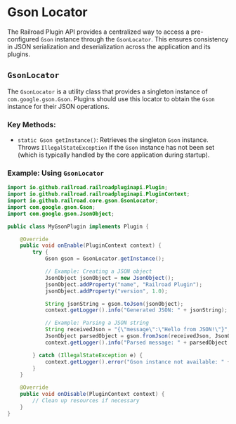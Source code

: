 # Gson Locator

The Railroad Plugin API provides a centralized way to access a pre-configured `Gson` instance through the `GsonLocator`. This ensures consistency in JSON serialization and deserialization across the application and its plugins.

## `GsonLocator`

The `GsonLocator` is a utility class that provides a singleton instance of `com.google.gson.Gson`. Plugins should use this locator to obtain the `Gson` instance for their JSON operations.

### Key Methods:

- `static Gson getInstance()`: Retrieves the singleton `Gson` instance. Throws `IllegalStateException` if the `Gson` instance has not been set (which is typically handled by the core application during startup).

### Example: Using `GsonLocator`

```java
import io.github.railroad.railroadpluginapi.Plugin;
import io.github.railroad.railroadpluginapi.PluginContext;
import io.github.railroad.core.gson.GsonLocator;
import com.google.gson.Gson;
import com.google.gson.JsonObject;

public class MyGsonPlugin implements Plugin {

    @Override
    public void onEnable(PluginContext context) {
        try {
            Gson gson = GsonLocator.getInstance();

            // Example: Creating a JSON object
            JsonObject jsonObject = new JsonObject();
            jsonObject.addProperty("name", "Railroad Plugin");
            jsonObject.addProperty("version", 1.0);

            String jsonString = gson.toJson(jsonObject);
            context.getLogger().info("Generated JSON: " + jsonString);

            // Example: Parsing a JSON string
            String receivedJson = "{\"message\":\"Hello from JSON!\"}";
            JsonObject parsedObject = gson.fromJson(receivedJson, JsonObject.class);
            context.getLogger().info("Parsed message: " + parsedObject.get("message").getAsString());

        } catch (IllegalStateException e) {
            context.getLogger().error("Gson instance not available: " + e.getMessage());
        }
    }

    @Override
    public void onDisable(PluginContext context) {
        // Clean up resources if necessary
    }
}
```

```